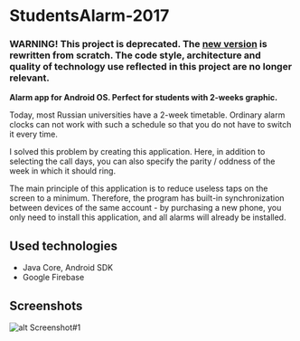 # StudentsAlarm-2017

### WARNING! This project is deprecated. The [new version](https://github.com/Perfomer/WelloAlarm-2017/tree/master) is rewritten from scratch. The code style, architecture and quality of technology use reflected in this project are no longer relevant.

**Alarm app for Android OS. Perfect for students with 2-weeks graphic.**

Today, most Russian universities have a 2-week timetable. Ordinary alarm clocks can not work with such a schedule so that you do not have to switch it every time.

I solved this problem by creating this application. Here, in addition to selecting the call days, you can also specify the parity / oddness of the week in which it should ring.

The main principle of this application is to reduce useless taps on the screen to a minimum. Therefore, the program has built-in synchronization between devices of the same account - by purchasing a new phone, you only need to install this application, and all alarms will already be installed.

## Used technologies
- Java Core, Android SDK
- Google Firebase

## Screenshots
![alt Screenshot#1](https://github.com/Perfomer/StudentsAlarm-2017/blob/master/Screenshots/Screenshot.png)
